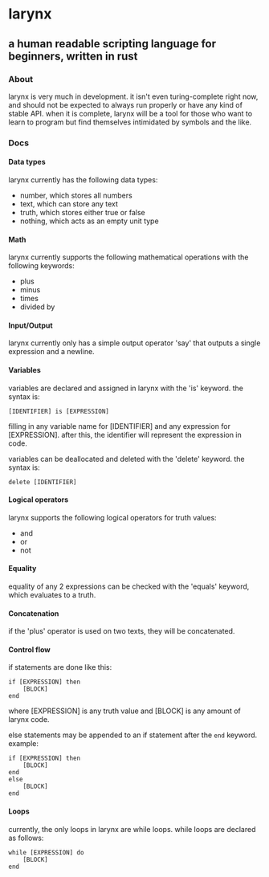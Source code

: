 # larynx
## a human readable scripting language for beginners, written in rust


### About
larynx is very much in development. it isn't even turing-complete right now, and should not be expected to always run properly or have any kind of stable API. when it is complete, larynx will be a tool for those who want to learn to program but find themselves intimidated by symbols and the like.

### Docs

#### Data types
larynx currently has the following data types:
* number, which stores all numbers
* text, which can store any text
* truth, which stores either true or false
* nothing, which acts as an empty unit type

#### Math
larynx currently supports the following mathematical operations with the following keywords:
* plus
* minus
* times
* divided by

#### Input/Output
larynx currently only has a simple output operator 'say' that outputs a single expression and a newline.

#### Variables
variables are declared and assigned in larynx with the 'is' keyword. the syntax is:
```
[IDENTIFIER] is [EXPRESSION]
```
filling in any variable name for \[IDENTIFIER] and any expression for \[EXPRESSION].
after this, the identifier will represent the expression in code.


variables can be deallocated and deleted with the 'delete' keyword. the syntax is:
```
delete [IDENTIFIER]
```


#### Logical operators
larynx supports the following logical operators for truth values:
* and
* or
* not

#### Equality
equality of any 2 expressions can be checked with the 'equals' keyword, which evaluates to a truth. 

#### Concatenation
if the 'plus' operator is used on two texts, they will be concatenated.

#### Control flow
if statements are done like this:
```
if [EXPRESSION] then
    [BLOCK]
end
```
where \[EXPRESSION] is any truth value and \[BLOCK] is any amount of larynx code.

else statements may be appended to an if statement after the `end` keyword. example:

```
if [EXPRESSION] then
    [BLOCK]
end
else
    [BLOCK]
end
```

#### Loops
currently, the only loops in larynx are while loops. while loops are declared as follows:

```
while [EXPRESSION] do
    [BLOCK]
end
```

